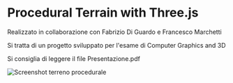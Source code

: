 # Procedural Terrain with Three.js

Realizzato in collaborazione con Fabrizio Di Guardo e Francesco Marchetti

Si tratta di un progetto sviluppato per l'esame di Computer Graphics and 3D

Si consiglia di leggere il file Presentazione.pdf

![Screenshot terreno procedurale](http://www.dsi.unifi.it/~berretti/download/procedural_terrain.png)
